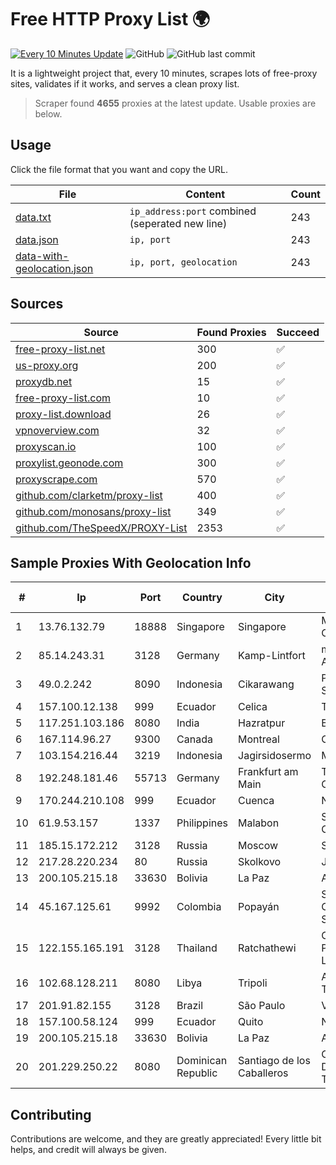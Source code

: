 
# Free HTTP Proxy List 🌍

[![Every 10 Minutes Update](https://github.com/mertguvencli/http-proxy-list/actions/workflows/main.yml/badge.svg?branch=main)](https://github.com/mertguvencli/http-proxy-list/actions/workflows/main.yml)
![GitHub](https://img.shields.io/github/license/mertguvencli/http-proxy-list)
![GitHub last commit](https://img.shields.io/github/last-commit/mertguvencli/http-proxy-list)

It is a lightweight project that, every 10 minutes, scrapes lots of free-proxy sites, validates if it works, and serves a clean proxy list.


> Scraper found **4655** proxies at the latest update. Usable proxies are below.

## Usage

Click the file format that you want and copy the URL.


|File|Content|Count|
|----|-------|-----|
|[data.txt](https://raw.githubusercontent.com/mertguvencli/http-proxy-list/main/proxy-list/data.txt)|`ip_address:port` combined (seperated new line)|243|
|[data.json](https://raw.githubusercontent.com/mertguvencli/http-proxy-list/main/proxy-list/data.json)|`ip, port`|243|
|[data-with-geolocation.json](https://raw.githubusercontent.com/mertguvencli/http-proxy-list/main/proxy-list/data-with-geolocation.json)|`ip, port, geolocation`|243|

## Sources

|Source|Found Proxies|Succeed|
|------|-------------|-------|
|[free-proxy-list.net](https://free-proxy-list.net)|300|✅|
|[us-proxy.org](https://www.us-proxy.org)|200|✅|
|[proxydb.net](http://proxydb.net)|15|✅|
|[free-proxy-list.com](https://free-proxy-list.com/?page=&port=&type%5B%5D=http&type%5B%5D=https&up_time=0&search=Search)|10|✅|
|[proxy-list.download](https://www.proxy-list.download/HTTP)|26|✅|
|[vpnoverview.com](https://vpnoverview.com/privacy/anonymous-browsing/free-proxy-servers)|32|✅|
|[proxyscan.io](https://www.proxyscan.io)|100|✅|
|[proxylist.geonode.com](https://proxylist.geonode.com/api/proxy-list?limit=300&page=1&sort_by=lastChecked&sort_type=desc&protocols=http,https)|300|✅|
|[proxyscrape.com](https://api.proxyscrape.com/v2/?request=displayproxies&protocol=http&timeout=10000&country=all&ssl=all&anonymity=all)|570|✅|
|[github.com/clarketm/proxy-list](https://raw.githubusercontent.com/clarketm/proxy-list/master/proxy-list-raw.txt)|400|✅|
|[github.com/monosans/proxy-list](https://raw.githubusercontent.com/monosans/proxy-list/main/proxies/http.txt)|349|✅|
|[github.com/TheSpeedX/PROXY-List](https://raw.githubusercontent.com/TheSpeedX/PROXY-List/master/http.txt)|2353|✅|


## Sample Proxies With Geolocation Info

|#|Ip|Port|Country|City|Internet Service Provider|
|-|--|----|-------|----|-------------------------|
|1|13.76.132.79|18888|Singapore|Singapore|Microsoft Corporation|
|2|85.14.243.31|3128|Germany|Kamp-Lintfort|myLoc managed IT AG|
|3|49.0.2.242|8090|Indonesia|Cikarawang|PT Usaha Adi Sanggoro|
|4|157.100.12.138|999|Ecuador|Celica|Telconet S.A|
|5|117.251.103.186|8080|India|Hazratpur|BSNL Internet|
|6|167.114.96.27|9300|Canada|Montreal|OVH SAS|
|7|103.154.216.44|3219|Indonesia|Jagirsidosermo|MORATELINDONAP|
|8|192.248.181.46|55713|Germany|Frankfurt am Main|The Constant Company|
|9|170.244.210.108|999|Ecuador|Cuenca|Nedetel S.A.|
|10|61.9.53.157|1337|Philippines|Malabon|Sky Cable Corporation|
|11|185.15.172.212|3128|Russia|Moscow|SafeData LLC|
|12|217.28.220.234|80|Russia|Skolkovo|JSC IOT|
|13|200.105.215.18|33630|Bolivia|La Paz|AXS Bolivia S. A.|
|14|45.167.125.61|9992|Colombia|Popayán|Sepcom Comunicaciones SAS|
|15|122.155.165.191|3128|Thailand|Ratchathewi|CAT Telecom Public Company Limited|
|16|102.68.128.211|8080|Libya|Tripoli|Aljeel Aljadeed For Technology|
|17|201.91.82.155|3128|Brazil|São Paulo|Vivo|
|18|157.100.58.124|999|Ecuador|Quito|Nedetel S.A.|
|19|200.105.215.18|33630|Bolivia|La Paz|AXS Bolivia S. A.|
|20|201.229.250.22|8080|Dominican Republic|Santiago de los Caballeros|Compañía Dominicana de Teléfonos S. A.|



## Contributing

Contributions are welcome, and they are greatly appreciated! Every
little bit helps, and credit will always be given.

